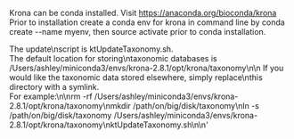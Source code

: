 Krona can be conda installed. Visit https://anaconda.org/bioconda/krona 
Prior to installation create a conda env for krona in command line by conda create --name myenv, then source activate prior to conda installation.

The update\nscript is ktUpdateTaxonomy.sh.  
The default location for storing\ntaxonomic databases is /Users/ashley/miniconda3/envs/krona-2.8.1/opt/krona/taxonomy\n\n
If you would like the taxonomic data stored elsewhere, simply replace\nthis directory with a symlink.  
For example:\n\nrm -rf /Users/ashley/miniconda3/envs/krona-2.8.1/opt/krona/taxonomy\nmkdir /path/on/big/disk/taxonomy\nln -s /path/on/big/disk/taxonomy /Users/ashley/miniconda3/envs/krona-2.8.1/opt/krona/taxonomy\nktUpdateTaxonomy.sh\n\n'


